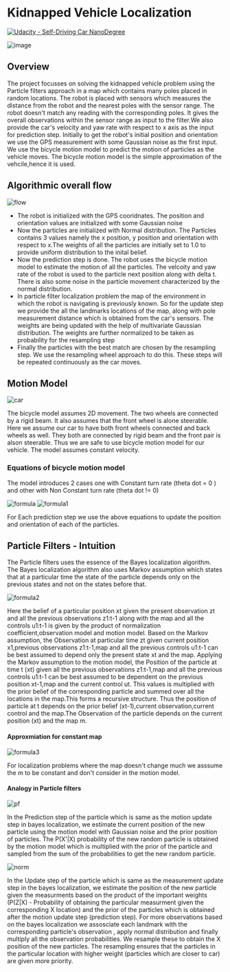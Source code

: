 # Kidnapped Vehicle Localization

[![Udacity - Self-Driving Car NanoDegree](https://s3.amazonaws.com/udacity-sdc/github/shield-carnd.svg)](http://www.udacity.com/drive)

<img src="Capture.JPG" alt="image"/>

<h2> Overview </h2>
<p> The project focusses on solving the kidnapped vehicle problem using the Particle filters approach in a map which contains many poles placed in random locations. The robot is placed with sensors which measures the distance from the robot and the nearest poles with the sensor range. The robot doesn't match any reading with the corresponding poles. It gives the overall observations within the sensor range as input to the filter.We also provide the car's velocity and yaw rate with respect to x axis as the input for prediction step. Initially to get the robot's initial position and orientation we use the GPS measurement with some Gaussian noise as the first input. We use the bicycle motion model to predict the motion of particles as the vehicle moves. The bicycle motion model is the simple approximation of the vehcile,hence it is used.</p>

<h2> Algorithmic overall flow </h2>

<img src="Capture2.JPG" alt="flow"/>

<UL>
    <LI> The robot is initialized with the GPS cooridnates. The position and orientation values are initialized with some Gaussian noise </LI>
    <LI> Now the particles are initialized with Normal distribution. The Particles contains 3 values namely the x position, y position and orientation with respect to x.The weights of all the particles are initially set to 1.0 to provide uniform distribution to the inital belief.</LI>
    <LI> Now the prediction step is done. The robot uses the bicycle motion model to estimate the motion of all the particles. The velcoity and yaw rate of the robot is used to the particle next position along with delta t. There is also some noise in the particle movement characterized by the normal distribution. </LI>
    <LI> In particle filter localization problem the map of the environment in which the robot is navigating is previously known. So for the update step we provide the all the landmarks locations of the map, along with pole measurement distance which is obtained from the car's sensors. The weights are being updated with the help of multivariate Gaussian distribution. The weights are further normalized to be taken as probability for the resampling step </LI>
    <LI> Finally the particles with the best match are chosen by the resampling step. We use the resampling wheel approach to do this. These steps will be repeated continuously as the car moves.</LI>
</UL>

<h2> Motion Model </h2>

<img src="Capture4.JPG" alt="car"/>

<p> The bicycle model assumes 2D movement. The two wheels are connected by a rigid beam. It also assumes that the front wheel is alone steerable. Here we assume our car to have both front wheels connected and back wheels as well. They both are connected by rigid beam and the front pair is alson steerable. Thus we are safe to use bicycle motion model for our vehicle. The model assumes constant velocity. </p>

<h3> Equations of bicycle motion model </h3>

<p> The model introduces 2 cases one with Constant turn rate (theta dot = 0 ) and other with Non Constant turn rate (theta dot != 0) </p>

<img src="Capture5.JPG" alt="formula"/>
<img src="Capture6.JPG" alt="formula1"/>

<p> For Each prediction step we use the above equations to update the position and orientation of each of the particles.</p>

<h2> Particle Filters - Intuition </h2>

<p> The Particle filters uses the essence of the Bayes localization algorithm. The Bayes localization algorithm also uses Markov assumption which states that at a particular time the state of the particle depends only on the previous states and not on the states before that.</p>

<img src="Capture7.JPG" alt="formula2"/>

<p>Here the belief of a particular position xt given the present observation zt and all the previous observations z1:t-1 along with the map and all the controls u1:t-1 is given by the product of normalization coefficient,observation model and motion model. Based on the Markov assumption, the Observation at particular time zt given current position x1,previous observations z1:t-1,map and all the previous controls u1:t-1 can be best assumed to depend only the present state xt and the map. Applying the Markov assumption to the motion model, the Position of the particle at time t (xt) given all the previous observations z1:t-1,map and all the previous controls u1:t-1 can be best assumed to be dependent on the previous position xt-1,map and the current control ut. This values is multiplied with the prior belief of the corresponding particle and summed over all the locations in the map.This forms a recursive structure. Thus the position of particle at t depends on the prior belief (xt-1),current observation,current control and the map.The Observation of the particle depends on the current position (xt) and the map m.</p>

<h4> Approxmiation for constant map </h4>

<img src="Capture8.JPG" alt="formula3"/>

<p> For localization problems where the map doesn't change much we asssume the m to be constant and don't consider in the motion model. </p>

<h4> Analogy in Particle filters </h4>

<img src="Capture10.JPG" alt="pf"/>

<p> In the Prediction step of the particle which is same as the motion update step in bayes localization, we estimate the current position of the new particle using the motion model with Gaussian noise and the prior position of particles. The P(X'|X) probability of the new random particle is obtained by the motion model which is multiplied with the prior of the particle and sampled from the sum of the probabilities to get the new random particle. </p>

<img src="Capture9.JPG" alt="norm"/>

<p> In the Update step of the particle which is same as the measurement update step in the bayes localization, we estimate the position of the new particle given the measurments based on the product of the important weights (P(Z|X) - Probability of obtaining the particular measurment given the corresponding X location) and the prior of the particles which is obtained after the motion update step (prediction step). For more observations based on the bayes localization we assosciate each landmark with the corresponding particle's observation , apply normal distribution and finally  multiply all the observation probabilities. We resample these to obtain the X position of the new particles. The resampling ensures that the particles in the particular location with higher weight (particles which are closer to car) are given more priority.</p>
